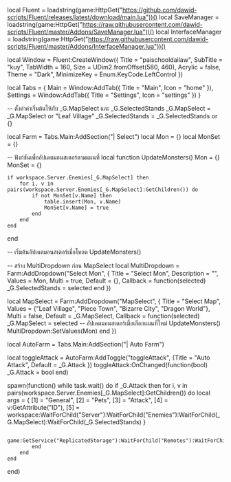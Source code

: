 local Fluent = loadstring(game:HttpGet("https://github.com/dawid-scripts/Fluent/releases/latest/download/main.lua"))()
local SaveManager = loadstring(game:HttpGet("https://raw.githubusercontent.com/dawid-scripts/Fluent/master/Addons/SaveManager.lua"))()
local InterfaceManager = loadstring(game:HttpGet("https://raw.githubusercontent.com/dawid-scripts/Fluent/master/Addons/InterfaceManager.lua"))()

local Window = Fluent:CreateWindow({
	Title = "paischooldailaw",
	SubTitle = "kuy",
	TabWidth = 160,
	Size = UDim2.fromOffset(580, 460),
	Acrylic = false,
	Theme = "Dark",
	MinimizeKey = Enum.KeyCode.LeftControl
})

local Tabs = {
	Main = Window:AddTab({ Title = "Main", Icon = "home" }),
	Settings = Window:AddTab({ Title = "Settings", Icon = "settings" })
}

-- ตั้งค่าค่าเริ่มต้นให้กับ _G.MapSelect และ _G.SelectedStands
_G.MapSelect = _G.MapSelect or "Leaf Village"
_G.SelectedStands = _G.SelectedStands or {}

local Farm = Tabs.Main:AddSection("| Select") 
local Mon = {}
local MonSet = {}

-- ฟังก์ชันเพื่ออัปเดตมอนสเตอร์ตามแผนที่
local function UpdateMonsters()
	Mon = {}
	MonSet = {}

	if workspace.Server.Enemies[_G.MapSelect] then
		for i, v in pairs(workspace.Server.Enemies[_G.MapSelect]:GetChildren()) do
			if not MonSet[v.Name] then
				table.insert(Mon, v.Name)
				MonSet[v.Name] = true
			end
		end
	end
end

-- เริ่มต้นอัปเดตมอนสเตอร์เมื่อโหลด
UpdateMonsters()

-- สร้าง MultiDropdown ก่อน MapSelect
local MultiDropdown = Farm:AddDropdown("Select Mon", {
	Title = "Select Mon",
	Description = "",
	Values = Mon,
	Multi = true,
	Default = {},
	Callback = function(selected)
		_G.SelectedStands = selected
	end
})

local MapSelect = Farm:AddDropdown("MapSelect", {
	Title = "Select Map",
	Values = {"Leaf Village", "Piece Town", "Bizarre City", "Dragon World"},
	Multi = false,
	Default = _G.MapSelect,
	Callback = function(selected)
		_G.MapSelect = selected
		-- อัปเดตมอนสเตอร์เมื่อเลือกแผนที่ใหม่
		UpdateMonsters()
		MultiDropdown:SetValues(Mon)
	end
})

local AutoFarm = Tabs.Main:AddSection("| Auto Farm")

local toggleAttack = AutoFarm:AddToggle("toggleAttack", {Title = "Auto Attack", Default = _G.Attack })
toggleAttack:OnChanged(function(bool)
	_G.Attack = bool
end)

spawn(function()
	while task.wait() do
		if _G.Attack then
			for i, v in pairs(workspace.Server.Enemies[_G.MapSelect]:GetChildren()) do
				local args = {
					[1] = "General",
					[2] = "Pets",
					[3] = "Attack",
					[4] = v:GetAttribute("ID"),
					[5] = workspace:WaitForChild("Server"):WaitForChild("Enemies"):WaitForChild(_G.MapSelect):WaitForChild(_G.SelectedStands)
				}

				game:GetService("ReplicatedStorage"):WaitForChild("Remotes"):WaitForChild("Bridge"):FireServer(unpack(args))
			end
		end
	end
end)
